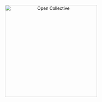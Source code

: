 <div align="center">
  <a href="https://opencollective.com/jetsadawijit" target="_blank" rel="noopener noreferrer">
    <img width="300" src="https://opencollective.com/public/images/opencollectivelogo.svg" alt="Open Collective">
  </a>
</div>